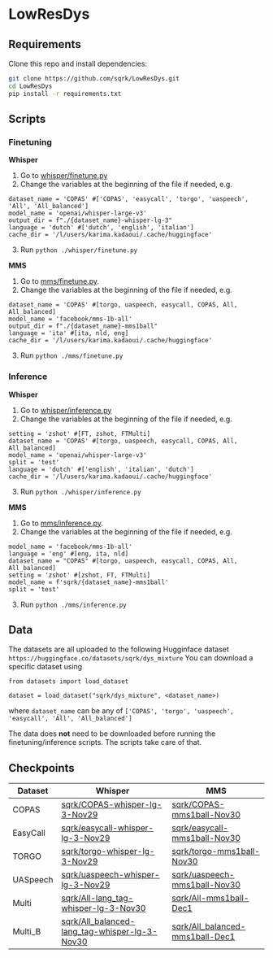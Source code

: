 # LowResDys

## Requirements
Clone this repo and install dependencies:
```bash
git clone https://github.com/sqrk/LowResDys.git
cd LowResDys
pip install -r requirements.txt
```

## Scripts
### Finetuning
**Whisper**

1. Go to [whisper/finetune.py](./whisper/finetune.py)
2. Change the variables at the beginning of the file if needed, e.g.
```
dataset_name = 'COPAS' #['COPAS', 'easycall', 'torgo', 'uaspeech', 'All', 'All_balanced']
model_name = 'openai/whisper-large-v3'
output_dir = f"./{dataset_name}-whisper-lg-3"
language = 'dutch' #['dutch', 'english', 'italian']
cache_dir = '/l/users/karima.kadaoui/.cache/huggingface'
```
3. Run `python ./whisper/finetune.py`

**MMS**

1. Go to [mms/finetune.py](./mms/finetune.py).
2. Change the variables at the beginning of the file if needed, e.g.
```
dataset_name = 'COPAS' #[torgo, uaspeech, easycall, COPAS, All, All_balanced]
model_name = 'facebook/mms-1b-all'
output_dir = f"./{dataset_name}-mms1ball"
language = 'ita' #[ita, nld, eng]
cache_dir = '/l/users/karima.kadaoui/.cache/huggingface'
```
3. Run `python ./mms/finetune.py`

### Inference
**Whisper**

1. Go to [whisper/inference.py](./whisper/inference.py)
2. Change the variables at the beginning of the file if needed, e.g.
```
setting = 'zshot' #[FT, zshot, FTMulti]
dataset_name = 'COPAS' #[torgo, uaspeech, easycall, COPAS, All, All_balanced]
model_name = 'openai/whisper-large-v3'
split = 'test'
language = 'dutch' #['english', 'italian', 'dutch']
cache_dir = '/l/users/karima.kadaoui/.cache/huggingface'
```
3. Run `python ./whisper/inference.py`

**MMS**

1. Go to [mms/inference.py](./mms/inference.py).
2. Change the variables at the beginning of the file if needed, e.g.
```
model_name = 'facebook/mms-1b-all'
language = 'eng' #[eng, ita, nld]
dataset_name = "COPAS" #[torgo, uaspeech, easycall, COPAS, All, All_balanced]
setting = 'zshot' #[zshot, FT, FTMulti]
model_name = f'sqrk/{dataset_name}-mms1ball'
split = 'test'
```
3. Run `python ./mms/inference.py`

## Data
The datasets are all uploaded to the following Hugginface dataset `https://huggingface.co/datasets/sqrk/dys_mixture`
You can download a specific dataset using 
```
from datasets import load_dataset

dataset = load_dataset("sqrk/dys_mixture", <dataset_name>)
```
where `dataset_name` can be any of `['COPAS', 'torgo', 'uaspeech', 'easycall', 'All', 'All_balanced']`

The data does **not** need to be downloaded before running the finetuning/inference scripts. The scripts take care of that.

## Checkpoints
| Dataset  | Whisper                                       | MMS                             |
|----------|-----------------------------------------------|---------------------------------|
| COPAS    | [sqrk/COPAS-whisper-lg-3-Nov29](https://huggingface.co/sqrk/COPAS-whisper-lg-3-Nov29)    | [sqrk/COPAS-mms1ball-Nov30](https://huggingface.co/sqrk/COPAS-mms1ball-Nov30)      |
| EasyCall | [sqrk/easycall-whisper-lg-3-Nov29](https://huggingface.co/sqrk/easycall-whisper-lg-3-Nov29)              | [sqrk/easycall-mms1ball-Nov30](https://huggingface.co/sqrk/easycall-mms1ball-Nov30)    |
| TORGO    | [sqrk/torgo-whisper-lg-3-Nov29](https://huggingface.co/sqrk/torgo-whisper-lg-3-Nov29)                 | [sqrk/torgo-mms1ball-Nov30](https://huggingface.co/sqrk/torgo-mms1ball-Nov30)       |
| UASpeech | [sqrk/uaspeech-whisper-lg-3-Nov29](https://huggingface.co/sqrk/uaspeech-whisper-lg-3-Nov29)              | [sqrk/uaspeech-mms1ball-Nov30](https://huggingface.co/sqrk/uaspeech-mms1ball-Nov30)    |
| Multi    | [sqrk/All-lang_tag-whisper-lg-3-Nov30](https://huggingface.co/sqrk/All-lang_tag-whisper-lg-3-Nov30)          | [sqrk/All-mms1ball-Dec1](https://huggingface.co/sqrk/All-mms1ball-Dec1)          |
| Multi_B  | [sqrk/All_balanced-lang_tag-whisper-lg-3-Nov30](https://huggingface.co/sqrk/All_balanced-lang_tag-whisper-lg-3-Nov30) | [sqrk/All_balanced-mms1ball-Dec1](https://huggingface.co/sqrk/All_balanced-mms1ball-Dec1) | 
